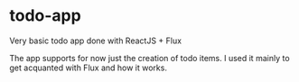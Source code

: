 # todo-app
Very basic todo app done with ReactJS + Flux

The app supports for now just the creation of todo items. I used it mainly to get acquanted with Flux and how it works.
